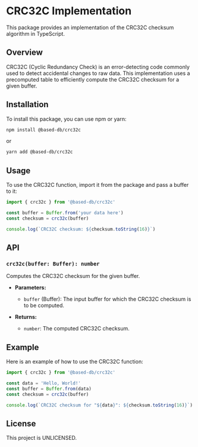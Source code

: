 # CRC32C Implementation

This package provides an implementation of the CRC32C checksum algorithm in TypeScript.

## Overview

CRC32C (Cyclic Redundancy Check) is an error-detecting code commonly used to detect accidental changes to raw data. This implementation uses a precomputed table to efficiently compute the CRC32C checksum for a given buffer.

## Installation

To install this package, you can use npm or yarn:

```sh
npm install @based-db/crc32c
```

or

```sh
yarn add @based-db/crc32c
```

## Usage

To use the CRC32C function, import it from the package and pass a buffer to it:

```typescript
import { crc32c } from '@based-db/crc32c'

const buffer = Buffer.from('your data here')
const checksum = crc32c(buffer)

console.log(`CRC32C checksum: ${checksum.toString(16)}`)
```

## API

### `crc32c(buffer: Buffer): number`

Computes the CRC32C checksum for the given buffer.

- **Parameters:**

  - `buffer` (Buffer): The input buffer for which the CRC32C checksum is to be computed.

- **Returns:**
  - `number`: The computed CRC32C checksum.

## Example

Here is an example of how to use the CRC32C function:

```typescript
import { crc32c } from '@based-db/crc32c'

const data = 'Hello, World!'
const buffer = Buffer.from(data)
const checksum = crc32c(buffer)

console.log(`CRC32C checksum for "${data}": ${checksum.toString(16)}`)
```

## License

This project is UNLICENSED.
